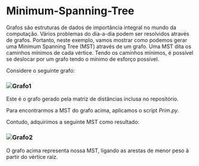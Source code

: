 # Minimum-Spanning-Tree


Grafos são estruturas de dados de importância integral no mundo da computação.
Vários problemas do dia-a-dia podem ser resolvidos através de grafos. Portanto, neste exemplo,
vamos mostrar como podemos gerar uma Minimum Spanning Tree (MST) através de um grafo.
    Uma MST dita os caminhos mínimos de cada vértice. Tendo os caminhos mínimos, é possível se deslocar por um grafo tendo o mínimo de esforço possível.
    
Considere o seguinte grafo:
###    ![Grafo1](https://i.imgur.com/7GTDOnY.png)

Este é o grafo gerado pela matriz de distâncias inclusa no repositório.
    
   Para encontrarmos a MST do grafo acima, aplicamos o script _Prim.py_.
    
   Contudo, adquirimos a seguinte MST como resultado:
###    ![Grafo2](https://i.imgur.com/kQsPRFw.png)

 O grafo acima representa nossa MST, ligando as arestas de menor peso à partir do vértice raiz.
